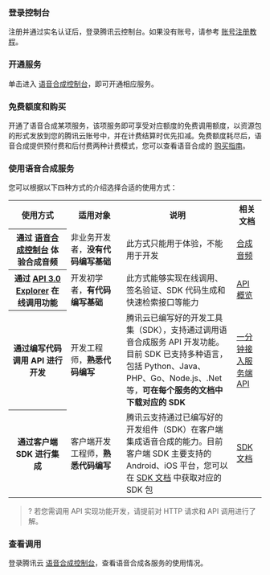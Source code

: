 ### 登录控制台
注册并通过实名认证后，登录腾讯云控制台。如果没有账号，请参考 [账号注册教程](https://cloud.tencent.com/document/product/378/17985)。

### 开通服务
单击进入 [语音合成控制台](https://console.cloud.tencent.com/tts)，即可开通相应服务。

### 免费额度和购买
开通了语音合成某项服务，该项服务即可享受对应额度的免费调用额度，以资源包的形式发放到您的腾讯云账号中，并在计费结算时优先扣减。免费额度耗尽后，语音合成提供预付费和后付费两种计费模式，您可以查看语音合成的 [购买指南](https://cloud.tencent.com/document/product/1073/34112)。

### 使用语音合成服务
您可以根据以下四种方式的介绍选择合适的使用方式：
<table>
<tr>
<th width="23%">使用方式</th>
<th width="22%">适用对象</th>
<th>说明</th>
<th>相关文档</th>
</tr>
<tr>
<th>通过 <a href="https://cloud.tencent.com/act/event/ocrdemo">语音合成控制台</a> 体验合成音频</th>
<td>非业务开发者，<b>没有代码编写基础</b></td>
<td>此方式只能用于体验，不能用于开发</td>
<td><a href="https://cloud.tencent.com/document/product/1073/56353">合成音频</a></td>
</tr>
<tr>
<th>通过 <a href="https://console.cloud.tencent.com/api/explorer?Product=tts&Version=2019-08-23&Action=TextToVoice&SignVersion=">API 3.0 Explorer</a> 在线调用功能</th>
<td>开发初学者，<b>有代码编写基础</b></td>
<td>此方式能够实现在线调用、签名验证、SDK 代码生成和快速检索接口等能力</td>
<td><a href="https://cloud.tencent.com/document/product/1073/37986">API 概览</a></td>
</tr>
<tr>
<th>通过编写代码调用 API 进行开发</th>
<td>开发工程师，<b>熟悉代码编写</b></td>
<td>腾讯云已编写好的开发工具集（SDK），支持通过调用语音合成服务 API 开发功能。目前 SDK 已支持多种语言，包括 Python、Java、PHP、Go、Node.js、.Net 等，<b>可在每个服务的文档中下载对应的 SDK</b></td>
<td><a href="https://cloud.tencent.com/document/product/1073/56640">一分钟接入服务端 API</a></td>
</tr>
<tr>
<th>通过客户端 SDK 进行集成</th>
<td>客户端开发工程师，<b>熟悉代码编写</b></td>
<td>腾讯云支持通过已编写好的开发组件（SDK）在客户端集成语音合成的能力。目前客户端 SDK 主要支持的 Android、iOS 平台，您可以在 <a href="https://cloud.tencent.com/document/product/1073/37928"> SDK 文档</a> 中获取对应的 SDK 包</td>
<td><a href="https://cloud.tencent.com/document/product/1073/37928">SDK 文档</a></td>
</td>
</tr>
</table>

>? 若您需调用 API 实现功能开发，请提前对 HTTP 请求和 API 调用进行了解。

### 查看调用
登录腾讯云 [语音合成控制台](https://console.cloud.tencent.com/tts)，查看语音合成各服务的使用情况。

